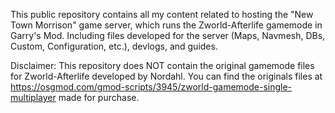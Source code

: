 This public repository contains all my content related to hosting the "New Town Morrison" game server, which runs the Zworld-Afterlife gamemode in Garry's Mod. Including files developed for the server (Maps, Navmesh, DBs, Custom, Configuration, etc.), devlogs, and guides.

Disclaimer: This repository does NOT contain the original gamemode files for Zworld-Afterlife developed by Nordahl. You can find the originals files at https://osgmod.com/gmod-scripts/3945/zworld-gamemode-single-multiplayer made for purchase.